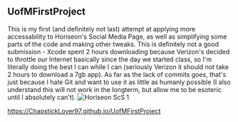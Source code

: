## UofMFirstProject

This is my first (and definitely not last) attempt at applying more accessability to Horiseon's Social Media Page, as well as simplifying some parts of the code and making other tweaks.  This is definitely not a good submission - Xcode spent 2 hours downloading because Verizon's decided to throttle our Internet basically since the day we started class, so I'm literally doing the best I can while I can (seriously Verizon it should not take 2 hours to download a 7gb app).  As far as the lack of commits goes, that's just because I hate Git and want to use it as little as humanly possible (I also understand this will not work in the longterm, but allow me to be esoteric until I absolutely can't).
![Horiseon ScS 1](https://user-images.githubusercontent.com/118499830/206627186-8bb013a6-fcda-464a-96c8-a0b48a1b6fdb.jpg)

https://ChapstickLover97.github.io/UofMFirstProject
